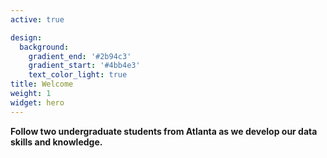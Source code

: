 ```yaml
---
active: true

design:
  background:
    gradient_end: '#2b94c3'
    gradient_start: '#4bb4e3'
    text_color_light: true
title: Welcome
weight: 1
widget: hero
---
```


**Follow two undergraduate students from Atlanta as we develop our data skills and knowledge.**